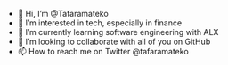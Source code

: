 - 👋 Hi, I’m @Tafaramateko
- 👀 I’m interested in tech, especially in finance
- 🌱 I’m currently learning software engineering with ALX
- 💞️ I’m looking to collaborate with all of you on GitHub
- 📫 How to reach me on Twitter @tafaramateko

<!---
Tafaramateko/Tafaramateko is a ✨ special ✨ repository because its `README.md` (this file) appears on your GitHub profile.
You can click the Preview link to take a look at your changes.
--->

